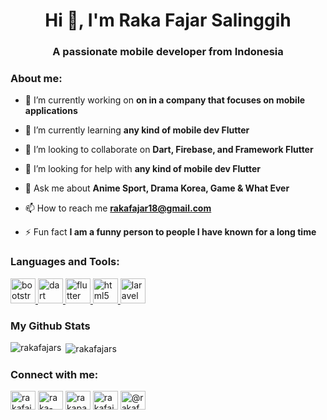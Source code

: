 <h1 align="center">Hi 👋, I'm Raka Fajar Salinggih</h1>
<h3 align="center">A passionate mobile developer from Indonesia</h3>

### About me:

- 🔭 I’m currently working on **on in a company that focuses on mobile applications**

- 🌱 I’m currently learning **any kind of mobile dev Flutter**

- 👯 I’m looking to collaborate on **Dart, Firebase, and Framework Flutter**

- 🤝 I’m looking for help with **any kind of mobile dev Flutter**

- 💬 Ask me about **Anime Sport, Drama Korea, Game & What Ever**

- 📫 How to reach me **rakafajar18@gmail.com**

- ⚡ Fun fact **I am a funny person to people I have known for a long time**

<h3 align="left">Languages and Tools:</h3>
<p align="left"> <a href="https://getbootstrap.com" target="_blank"> <img src="https://devicons.github.io/devicon/devicon.git/icons/bootstrap/bootstrap-plain.svg" alt="bootstrap" width="40" height="40"/> </a> <a href="https://dart.dev" target="_blank"> <img src="https://www.vectorlogo.zone/logos/dartlang/dartlang-icon.svg" alt="dart" width="40" height="40"/> </a> <a href="https://flutter.dev" target="_blank"> <img src="https://www.vectorlogo.zone/logos/flutterio/flutterio-icon.svg" alt="flutter" width="40" height="40"/> </a> <a href="https://www.w3.org/html/" target="_blank"> <img src="https://devicons.github.io/devicon/devicon.git/icons/html5/html5-original-wordmark.svg" alt="html5" width="40" height="40"/> </a> <a href="https://laravel.com/" target="_blank"> <img src="https://devicons.github.io/devicon/devicon.git/icons/laravel/laravel-plain-wordmark.svg" alt="laravel" width="40" height="40"/> </a> </p>


### My Github Stats
<p><img align="left" src="https://github-readme-stats.vercel.app/api/top-langs?username=rakafajars&show_icons=true&locale=en&layout=compact" alt="rakafajars" /></p>

<p>&nbsp;<img align="center" src="https://github-readme-stats.vercel.app/api?username=rakafajars&show_icons=true&locale=en" alt="rakafajars" /></p>

<h3 align="left">Connect with me:</h3>
<p align="left">
<a href="https://twitter.com/rakafajars" target="blank"><img align="center" src="https://cdn.jsdelivr.net/npm/simple-icons@3.0.1/icons/twitter.svg" alt="rakafajars" height="30" width="40" /></a>
<a href="https://linkedin.com/in/raka-fajar-salinggih-a3a510149" target="blank"><img align="center" src="https://cdn.jsdelivr.net/npm/simple-icons@3.0.1/icons/linkedin.svg" alt="raka-fajar-salinggih-a3a510149" height="30" width="40" /></a>
<a href="https://fb.com/rakapasmada" target="blank"><img align="center" src="https://cdn.jsdelivr.net/npm/simple-icons@3.0.1/icons/facebook.svg" alt="rakapasmada" height="30" width="40" /></a>
<a href="https://instagram.com/rakafajars" target="blank"><img align="center" src="https://cdn.jsdelivr.net/npm/simple-icons@3.0.1/icons/instagram.svg" alt="rakafajars" height="30" width="40" /></a>
<a href="https://medium.com/@rakafajars" target="blank"><img align="center" src="https://cdn.jsdelivr.net/npm/simple-icons@3.0.1/icons/medium.svg" alt="@rakafajars" height="30" width="40" /></a>
</p>






